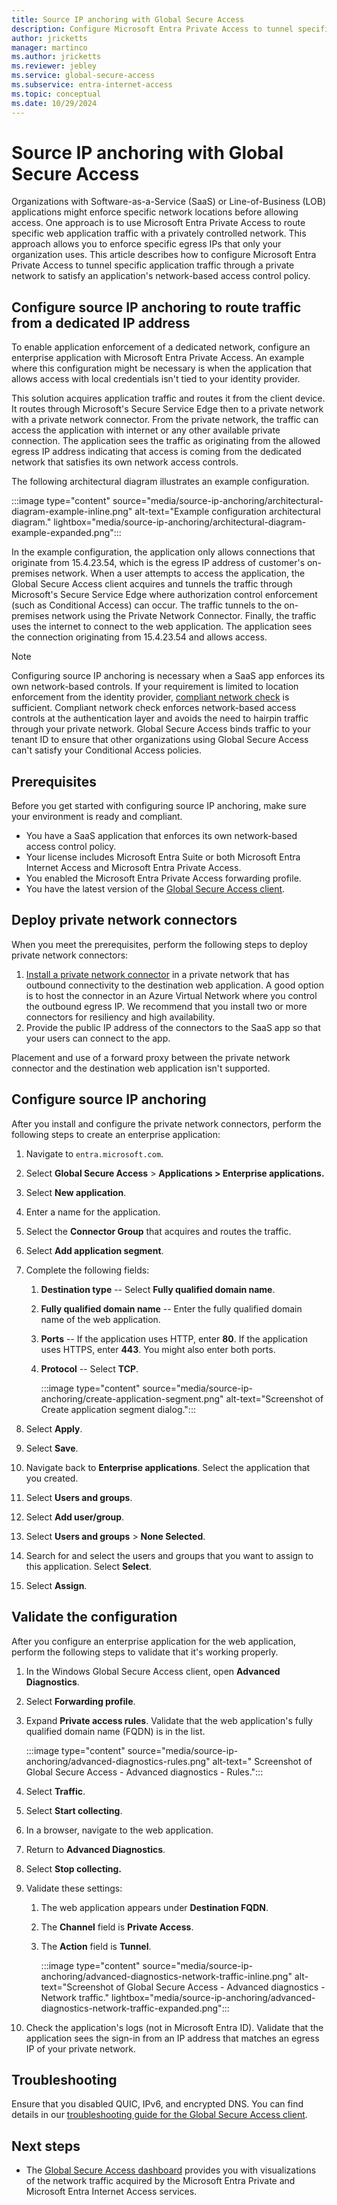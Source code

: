 ```yaml
---
title: Source IP anchoring with Global Secure Access
description: Configure Microsoft Entra Private Access to tunnel specific application traffic through a private network for application's network-based access control policy.
author: jricketts
manager: martinco
ms.author: jricketts
ms.reviewer: jebley
ms.service: global-secure-access
ms.subservice: entra-internet-access 
ms.topic: conceptual
ms.date: 10/29/2024
---
```


# Source IP anchoring with Global Secure Access

Organizations with Software-as-a-Service (SaaS) or Line-of-Business (LOB) applications might enforce specific network locations before allowing access. One approach is to use Microsoft Entra Private Access to route specific web application traffic with a privately controlled network. This approach allows you to enforce specific egress IPs that only your organization uses. This article describes how to configure Microsoft Entra Private Access to tunnel specific application traffic through a private network to satisfy an application's network-based access control policy.

## Configure source IP anchoring to route traffic from a dedicated IP address

To enable application enforcement of a dedicated network, configure an enterprise application with Microsoft Entra Private Access. An example where this configuration might be necessary is when the application that allows access with local credentials isn't tied to your identity provider.

This solution acquires application traffic and routes it from the client device. It routes through Microsoft's Secure Service Edge then to a private network with a private network connector. From the private network, the traffic can access the application with internet or any other available private connection. The application sees the traffic as originating from the allowed egress IP address indicating that access is coming from the dedicated network that satisfies its own network access controls.

The following architectural diagram illustrates an example configuration.

:::image type="content" source="media/source-ip-anchoring/architectural-diagram-example-inline.png" alt-text="Example configuration architectural diagram." lightbox="media/source-ip-anchoring/architectural-diagram-example-expanded.png":::

In the example configuration, the application only allows connections that originate from 15.4.23.54, which is the egress IP address of customer's on-premises network. When a user attempts to access the application, the Global Secure Access client acquires and tunnels the traffic through Microsoft's Secure Service Edge where authorization control enforcement (such as Conditional Access) can occur. The traffic tunnels to the on-premises network using the Private Network Connector. Finally, the traffic uses the internet to connect to the web application. The application sees the connection originating from 15.4.23.54 and allows access.

> [!NOTE]
> Configuring source IP anchoring is necessary when a SaaS app enforces its own network-based controls. If your requirement is limited to location enforcement from the identity provider, [compliant network check](how-to-compliant-network.md) is sufficient. Compliant network check enforces network-based access controls at the authentication layer and avoids the need to hairpin traffic through your private network. Global Secure Access binds traffic to your tenant ID to ensure that other organizations using Global Secure Access can't satisfy your Conditional Access policies.

## Prerequisites

Before you get started with configuring source IP anchoring, make sure your environment is ready and compliant.

- You have a SaaS application that enforces its own network-based access control policy.
- Your license includes Microsoft Entra Suite or both Microsoft Entra Internet Access and Microsoft Entra Private Access.
- You enabled the Microsoft Entra Private Access forwarding profile.
- You have the latest version of the [Global Secure Access client](concept-clients.md).

## Deploy private network connectors

When you meet the prerequisites, perform the following steps to deploy private network connectors:

1. [Install a private network connector](how-to-configure-connectors.md) in a private network that has outbound connectivity to the destination web application. A good option is to host the connector in an Azure Virtual Network where you control the outbound egress IP. We recommend that you install two or more connectors for resiliency and high availability.
1. Provide the public IP address of the connectors to the SaaS app so that your users can connect to the app.

Placement and use of a forward proxy between the private network connector and the destination web application isn't supported.

## Configure source IP anchoring

After you install and configure the private network connectors, perform the following steps to create an enterprise application:

1. Navigate to `entra.microsoft.com`.
1. Select **Global Secure Access** > **Applications > Enterprise applications.**
1. Select **New application**.
1. Enter a name for the application.
1. Select the **Connector Group** that acquires and routes the traffic.
1. Select **Add application segment**.
1. Complete the following fields:
   1. **Destination type** -- Select **Fully qualified domain name**.
   1. **Fully qualified domain name** -- Enter the fully qualified domain name of the web application.
   1. **Ports** -- If the application uses HTTP, enter **80**. If the application uses HTTPS, enter **443**. You might also enter both ports.
   1. **Protocol** -- Select **TCP**.

      :::image type="content" source="media/source-ip-anchoring/create-application-segment.png" alt-text="Screenshot of Create application segment dialog.":::

1. Select **Apply**.
1. Select **Save**.
1. Navigate back to **Enterprise applications**. Select the application that you created.
1. Select **Users and groups**.
1. Select **Add user/group**.
1. Select **Users and groups** > **None Selected**.
1. Search for and select the users and groups that you want to assign to this application. Select **Select**.
1. Select **Assign**.

## Validate the configuration

After you configure an enterprise application for the web application, perform the following steps to validate that it's working properly.

1. In the Windows Global Secure Access client, open **Advanced Diagnostics**.
1. Select **Forwarding profile**.
1. Expand **Private access rules**. Validate that the web application's fully qualified domain name (FQDN) is in the list.

   :::image type="content" source="media/source-ip-anchoring/advanced-diagnostics-rules.png" alt-text=" Screenshot of Global Secure Access - Advanced diagnostics - Rules.":::

1. Select **Traffic**.
1. Select **Start collecting**.
1. In a browser, navigate to the web application.
1. Return to **Advanced Diagnostics**.
1. Select **Stop collecting.** 
1. Validate these settings:
   1. The web application appears under **Destination FQDN**.
   1. The **Channel** field is **Private Access**.
   1. The **Action** field is **Tunnel**.

      :::image type="content" source="media/source-ip-anchoring/advanced-diagnostics-network-traffic-inline.png" alt-text="Screenshot of Global Secure Access - Advanced diagnostics - Network traffic." lightbox="media/source-ip-anchoring/advanced-diagnostics-network-traffic-expanded.png":::

1. Check the application's logs (not in Microsoft Entra ID). Validate that the application sees the sign-in from an IP address that matches an egress IP of your private network.

## Troubleshooting

Ensure that you disabled QUIC, IPv6, and encrypted DNS. You can find details in our [troubleshooting guide for the Global Secure Access client](troubleshoot-global-secure-access-client-diagnostics-health-check.md).

## Next steps

- The [Global Secure Access dashboard](concept-traffic-dashboard.md) provides you with visualizations of the network traffic acquired by the Microsoft Entra Private and Microsoft Entra Internet Access services.
